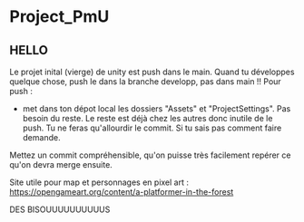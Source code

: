 # Project_PmU

## HELLO

Le projet inital (vierge) de unity est push dans le main.
Quand tu développes quelque chose, push le dans la branche developp, pas dans main !! 
Pour push : 
  - met dans ton dépot local les dossiers "Assets" et "ProjectSettings". Pas besoin du reste. Le reste est déjà chez les autres donc inutile de le push. Tu ne feras qu'allourdir le commit.
Si tu sais pas comment faire demande.

Mettez un commit compréhensible, qu'on puisse très facilement repérer ce qu'on devra merge ensuite.

Site utile pour map et personnages en pixel art : 
https://opengameart.org/content/a-platformer-in-the-forest

DES  BISOUUUUUUUUUUS
